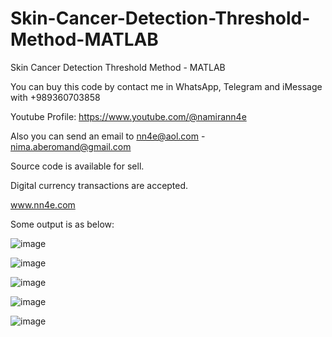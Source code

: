 # Skin-Cancer-Detection-Threshold-Method-MATLAB
Skin Cancer Detection Threshold Method - MATLAB

You can buy this code by contact me in WhatsApp, Telegram and iMessage with +989360703858

Youtube Profile: https://www.youtube.com/@namirann4e

Also you can send an email to nn4e@aol.com - nima.aberomand@gmail.com

Source code is available for sell.

Digital currency transactions are accepted.

www.nn4e.com

Some output is as below:

![image](https://github.com/user-attachments/assets/33d6d6fb-6500-4788-ba64-ca6c893d88d3)

![image](https://github.com/user-attachments/assets/0f4d288b-7798-4d5a-965d-7e8e04a02d61)

![image](https://github.com/user-attachments/assets/f1ff4abb-4921-4dcc-a678-185bfcddb9cf)

![image](https://github.com/user-attachments/assets/2a60c419-2a89-4197-a067-53c8c3ff0167)

![image](https://github.com/user-attachments/assets/32c616e3-4aed-43e1-b5cf-899b92d00f25)
